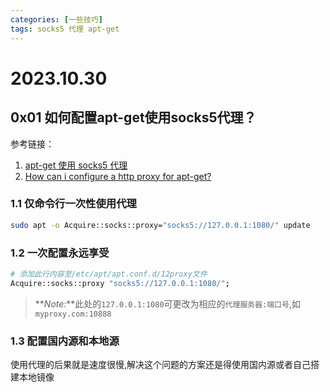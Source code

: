```yaml
---
categories: [一些技巧]
tags: socks5 代理 apt-get
---
```

# 2023.10.30
##  0x01 如何配置apt-get使用socks5代理？
参考链接：
1. [apt-get 使用 socks5 代理](https://linzhanyu.github.io/linux/2019/11/12/apt-proxy.html)
2. [How can i configure a http proxy for apt-get?](https://stackoverflow.com/questions/25322280/how-can-i-configure-a-http-proxy-for-apt-get)

### 1.1 仅命令行一次性使用代理
```bash
sudo apt -o Acquire::socks::proxy="socks5://127.0.0.1:1080/" update
```
### 1.2 一次配置永远享受
```bash
# 添加此行内容至/etc/apt/apt.conf.d/12proxy文件
Acquire::socks::proxy "socks5://127.0.0.1:1080/";
```
> **_Note:_**此处的`127.0.0.1:1080`可更改为相应的`代理服务器:端口号`,如`myproxy.com:10888`
### 1.3 配置国内源和本地源
使用代理的后果就是速度很慢,解决这个问题的方案还是得使用国内源或者自己搭建本地镜像